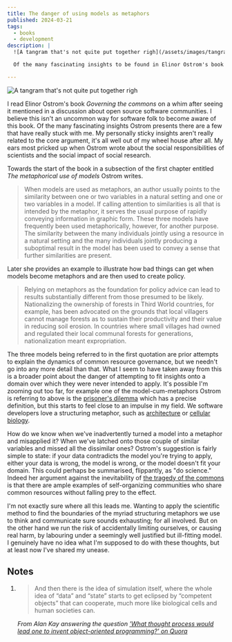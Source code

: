 ```yaml
---
title: The danger of using models as metaphors
published: 2024-03-21
tags:
  - books
  - development
description: |
  ![A tangram that's not quite put together righ](/assets/images/tangram-small.webp)

  Of the many fascinating insights to be found in Elinor Ostrom's book _Governing the commons_ there are a few that have really stuck with me. My personally sticky insights aren't really related to the core argument, it's all well out of my wheel house after all. My ears most pricked up when Ostrom wrote about the social responsibilities of scientists and the social impact of social research.

---
```

  ![A tangram that's not quite put together righ](/assets/images/tangram-small.webp)

I read Elinor Ostrom's book _Governing the commons_ on a whim after seeing it mentioned in a discussion about open source software communities. I believe this isn't an uncommon way for software folk to become aware of this book. Of the many fascinating insights Ostrom presents there are a few that have really stuck with me. My personally sticky insights aren't really related to the core argument, it's all well out of my wheel house after all. My ears most pricked up when Ostrom wrote about the social responsibilities of scientists and the social impact of social research.

Towards the start of the book in a subsection of the first chapter entitled _The metaphorical use of models_ Ostrom writes.

> When models are used as metaphors, an author usually points to the similarity between one or two variables in a natural setting and one or two variables in a model. If calling attention to similarities is all that is intended by the metaphor, it serves the usual purpose of rapidly conveying information in graphic form. These three models have frequently been used metaphorically, however, for another purpose. The similarity between the many individuals jointly using a resource in a natural setting and the many individuals jointly producing a suboptimal result in the model has been used to convey a sense that further similarities are present.

Later she provides an example to illustrate how bad things can get when models become metaphors and are then used to create policy.

> Relying on metaphors as the foundation for policy advice can lead to results substantially different from those presumed to be likely. Nationalizing the ownership of forests in Third World countries, for example, has been advocated on the grounds that local villagers cannot manage forests as to sustain their productivity and their value in reducing soil erosion. In countries where small villages had owned and regulated their local communal forests for generations, nationalization meant expropriation.

The three models being referred to in the first quotation are prior attempts to explain the dynamics of common resource governance, but we needn't go into any more detail than that. What I seem to have taken away from this is a broader point about the danger of attempting to fit insights onto a domain over which they were never intended to apply. It's possible I'm zooming out too far, for example one of the model-cum-metaphors Ostrom is referring to above is the [prisoner's dilemma](https://en.wikipedia.org/wiki/Prisoner's_dilemma) which has a precise definition, but this starts to feel close to an impulse in my field. We software developers love a structuring metaphor, such as [architecture](https://en.wikipedia.org/wiki/Pattern_language#Application_domains) or [cellular biology](#footnote-1).

How do we know when we've inadvertently turned a model into a metaphor and misapplied it? When we've latched onto those couple of similar variables and missed all the dissimilar ones? Ostrom's suggestion is fairly simple to state: if your data contradicts the model you're trying to apply, either your data is wrong, the model is wrong, or the model doesn't fit your domain. This could perhaps be summarised, flippantly, as "do science." Indeed her argument against the inevitability of [the tragedy of the commons](https://en.wikipedia.org/wiki/Tragedy_of_the_commons) is that there are ample examples of self-organizing communities who share common resources without falling prey to the effect.

I'm not exactly sure where all this leads me. Wanting to apply the scientific method to find the boundaries of the myriad structuring metaphors we use to think and communicate sure sounds exhausting; for all involved. But on the other hand we run the risk of accidentally limiting ourselves, or causing real harm, by labouring under a seemingly well justified but ill-fitting model. I genuinely have no idea what I'm supposed to do with these thoughts, but at least now I've shared my unease.

## Notes

<ol>
  <li id="footnote-1" class="markdown">
    <blockquote>
      <p>And then there is the idea of simulation itself, where the whole idea of “data” and “state” starts to get eclipsed by “competent objects” that can cooperate, much more like biological cells and human societies can.</p>
    </blockquote>
    <p>
      <cite>
        From Alan Kay answering the question <a href="https://www.quora.com/What-thought-process-would-lead-one-to-invent-object-oriented-programming/answer/Alan-Kay-11">'What thought process would lead one to invent object-oriented programming?' on Quora</a>
      </cite>
    </p>
  </li>
</ol>

